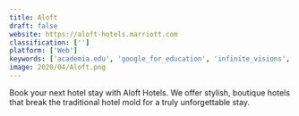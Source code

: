 ```yaml
---
title: Aloft
draft: false 
website: https://aloft-hotels.marriott.com
classification: ['']
platform: ['Web']
keywords: ['academia.edu', 'google_for_education', 'infinite_visions', 'lockdown_browser', 'masteryconnect', 'notable_pdf', 'ou_campus', 'thrive', 'turnitin', 'workday_student']
image: 2020/04/Aloft.png
---
```

Book your next hotel stay with Aloft Hotels. We offer stylish, boutique hotels that break the traditional hotel mold for a truly unforgettable stay.